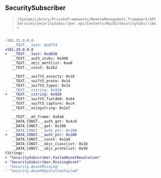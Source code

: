 ## SecuritySubscriber

> `/System/Library/PrivateFrameworks/RemoteManagement.framework/XPCServices/SecuritySubscriber.xpc/Contents/MacOS/SecuritySubscriber`

```diff

-501.31.0.0.0
-  __TEXT.__text: 0xd774
+501.29.0.0.0
+  __TEXT.__text: 0xd838
   __TEXT.__auth_stubs: 0x990
   __TEXT.__objc_methlist: 0xe8
   __TEXT.__const: 0x2b2

   __TEXT.__swift5_assocty: 0x18
   __TEXT.__swift5_proto: 0x14
   __TEXT.__swift5_types: 0x14
-  __TEXT.__cstring: 0x910
+  __TEXT.__cstring: 0x920
   __TEXT.__swift5_fieldmd: 0x64
   __TEXT.__swift5_capture: 0xc4
   __TEXT.__oslogstring: 0x2e7

   __TEXT.__eh_frame: 0x8a8
   __DATA_CONST.__auth_got: 0x4c8
   __DATA_CONST.__got: 0x108
-  __DATA_CONST.__auth_ptr: 0x100
+  __DATA_CONST.__auth_ptr: 0x108
   __DATA_CONST.__const: 0x2a8
   __DATA_CONST.__objc_classlist: 0x18
   __DATA_CONST.__objc_protolist: 0x50
CStrings:
+ "SecuritySubscriber.FailedAssetResolution"
+ "SecuritySubscriber.MissingAsset"
- "Security.AssetMissing"
- "Security.AssetResolutionFailed"

```
